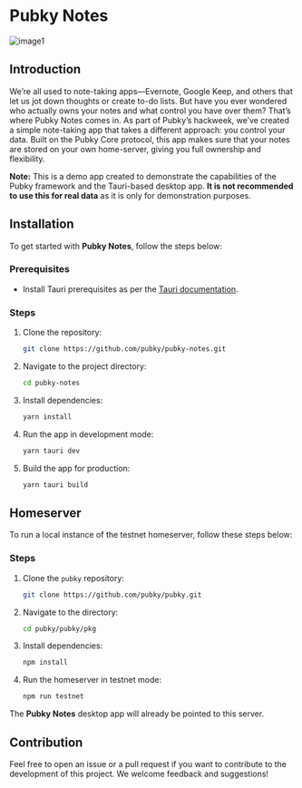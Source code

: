 # Pubky Notes

![image1](https://github.com/user-attachments/assets/7292476d-2546-4297-9b2a-0081895c7f26)

## Introduction

We’re all used to note-taking apps—Evernote, Google Keep, and others that let us jot down thoughts or create to-do lists. But have you ever wondered who actually owns your notes and what control you have over them? That’s where Pubky Notes comes in. As part of Pubky’s hackweek, we’ve created a simple note-taking app that takes a different approach: you control your data. Built on the Pubky Core protocol, this app makes sure that your notes are stored on your own home-server, giving you full ownership and flexibility.

**Note:** This is a demo app created to demonstrate the capabilities of the Pubky framework and the Tauri-based desktop app. **It is not recommended to use this for real data** as it is only for demonstration purposes.

## Installation

To get started with **Pubky Notes**, follow the steps below:

### Prerequisites

- Install Tauri prerequisites as per the [Tauri documentation](https://tauri.app/start/prerequisites/).

### Steps

1. Clone the repository:
    ```bash
    git clone https://github.com/pubky/pubky-notes.git
    ```

2. Navigate to the project directory:
    ```bash
    cd pubky-notes
    ```

3. Install dependencies:
    ```bash
    yarn install
    ```

4. Run the app in development mode:
    ```bash
    yarn tauri dev
    ```

5. Build the app for production:
    ```bash
    yarn tauri build
    ```

## Homeserver

To run a local instance of the testnet homeserver, follow these steps below:

### Steps

1. Clone the `pubky` repository:
    ```bash
    git clone https://github.com/pubky/pubky.git
    ```

2. Navigate to the directory:
    ```bash
    cd pubky/pubky/pkg
    ```

3. Install dependencies:
    ```bash
    npm install
    ```

4. Run the homeserver in testnet mode:
    ```bash
    npm run testnet
    ```

The **Pubky Notes** desktop app will already be pointed to this server.

## Contribution

Feel free to open an issue or a pull request if you want to contribute to the development of this project. We welcome feedback and suggestions!
